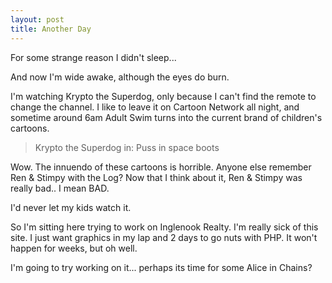 ```yaml
---
layout: post
title: Another Day
---
```


For some strange reason I didn't sleep...

And now I'm wide awake, although the eyes do burn.

I'm watching Krypto the Superdog, only because I can't find the remote to
change the channel. I like to leave it on Cartoon Network all night, and
sometime around 6am Adult Swim turns into the current brand of children's
cartoons.

> Krypto the Superdog in: Puss in space boots

Wow. The innuendo of these cartoons is horrible. Anyone else remember Ren &
Stimpy with the Log? Now that I think about it, Ren & Stimpy was really
bad.. I mean BAD.

I'd never let my kids watch it.

So I'm sitting here trying to work on Inglenook Realty. I'm really sick of
this site. I just want graphics in my lap and 2 days to go nuts with PHP. It
won't happen for weeks, but oh well.

I'm going to try working on it... perhaps its time for some Alice in Chains?
